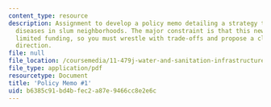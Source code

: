 ```yaml
---
content_type: resource
description: Assignment to develop a policy memo detailing a strategy to reduce water-related
  diseases in slum neighborhoods. The major constraint is that this new program has
  limited funding, so you must wrestle with trade-offs and propose a clear policy
  direction.
file: null
file_location: /coursemedia/11-479j-water-and-sanitation-infrastructure-in-developing-countries-spring-2007/b6385c91bd4bfec2a87e9466cc8e2e6c_memo1.pdf
file_type: application/pdf
resourcetype: Document
title: 'Policy Memo #1'
uid: b6385c91-bd4b-fec2-a87e-9466cc8e2e6c
---
```

